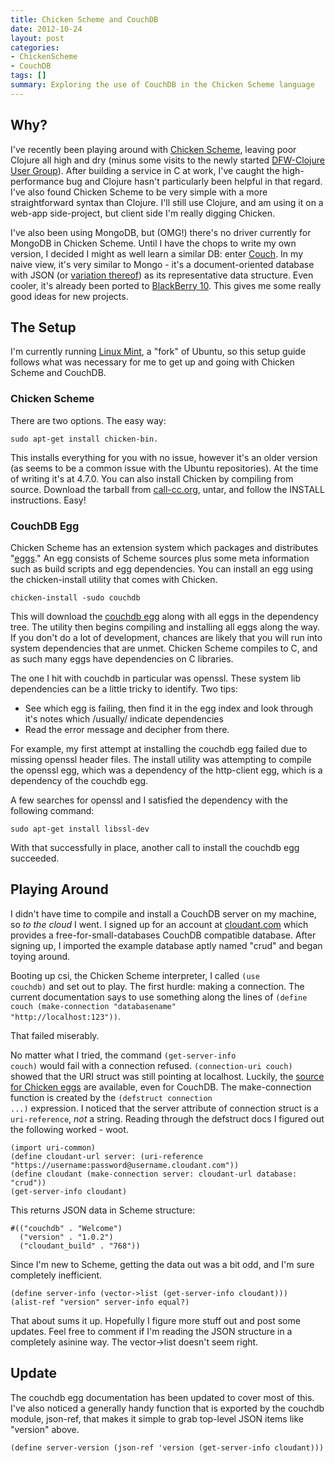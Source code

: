 ```yaml
---
title: Chicken Scheme and CouchDB
date: 2012-10-24
layout: post
categories:
- ChickenScheme
- CouchDB
tags: []
summary: Exploring the use of CouchDB in the Chicken Scheme language
---
```


## Why?

I've recently been playing around with <a href="http://call-cc.org/" target="_blank">Chicken Scheme</a>, leaving poor Clojure all high and dry (minus some visits to the newly started <a href="http://www.meetup.com/DFW-Clojure/" target="_blank">DFW-Clojure User Group</a>). After building a service in C at work, I've caught the high-performance bug and Clojure hasn't particularly been helpful in that regard. I've also found Chicken Scheme to be very simple with a more straightforward syntax than Clojure. I'll still use Clojure, and am using it on a web-app side-project, but client side I'm really digging Chicken.

I've also been using MongoDB, but (OMG!) there's no driver currently for MongoDB in Chicken Scheme. Until I have the chops to write my own version, I decided I might as well learn a similar DB: enter <a href="http://couchdb.apache.org/" target="_blank">Couch</a>. In my naive view, it's very similar to Mongo - it's a document-oriented database with JSON (or <a href="http://bsonspec.org/" target="_blank">variation thereof</a>) as its representative data structure. Even cooler, it's already been ported to <a href="http://openbbnews.wordpress.com/2012/01/13/couchdb-playbook/" target="_blank">BlackBerry 10</a>. This gives me some really good ideas for new projects.

## The Setup

I'm currently running <a href="http://linuxmint.com/" target="_blank">Linux Mint</a>, a "fork" of Ubuntu, so this setup guide follows what was necessary for me to get up and going with Chicken Scheme and CouchDB.

### Chicken Scheme

There are two options. The easy way:

```
sudo apt-get install chicken-bin.
```

This installs everything for you with no issue, however it's an older version (as seems to be a common issue with the Ubuntu repositories). At the time of writing it's at 4.7.0. You can also install Chicken by compiling from source. Download the tarball from <a href="http://code.call-cc.org/releases/4.8.0/" target="_blank">call-cc.org</a>, untar, and follow the INSTALL instructions. Easy!

### CouchDB Egg

Chicken Scheme has an extension system which packages and distributes "<a href="http://wiki.call-cc.org/eggs" target="_blank">eggs</a>." An egg consists of Scheme sources plus some meta information such as build scripts and egg dependencies. You can install an egg using the chicken-install utility that comes with Chicken.

```
chicken-install -sudo couchdb
```

This will download the <a href="http://wiki.call-cc.org/eggref/4/couchdb" target="_blank">couchdb egg</a> along with all eggs in the dependency tree. The utility then begins compiling and installing all eggs along the way. If you don't do a lot of development, chances are likely that you will run into system dependencies that are unmet. Chicken Scheme compiles to C, and as such many eggs have dependencies on C libraries.

The one I hit with couchdb in particular was openssl. These system lib dependencies can be a little tricky to identify. Two tips:

 * See which egg is failing, then find it in the egg index and look through it's notes which /usually/ indicate dependencies
 * Read the error message and decipher from there.

For example, my first attempt at installing the couchdb egg failed due to missing openssl header files. The install utility was attempting to compile the openssl egg, which was a dependency of the http-client egg, which is a dependency of the couchdb egg.

A few searches for openssl and I satisfied the dependency with the following command:

```
sudo apt-get install libssl-dev
```

With that successfully in place, another call to install the couchdb egg succeeded.

## Playing Around
I didn't have time to compile and install a CouchDB server on my machine, so <em>to the cloud</em> I went. I signed up for an account at <a href="https://cloudant.com/" target="_blank">cloudant.com</a> which provides a free-for-small-databases CouchDB compatible database. After signing up, I imported the example database aptly named "crud" and began toying around.

Booting up csi, the Chicken Scheme interpreter, I called <code>(use couchdb)</code> and set out to play. The first hurdle: making a connection. The current documentation says to use something along the lines of <code>(define couch (make-connection "databasename" "http://localhost:123"))</code>.

That failed miserably.

No matter what I tried, the command <code>(get-server-info couch)</code> would fail with a connection refused. <code>(connection-uri couch)</code> showed that the URI struct was still pointing at localhost. Luckily, the <a href="http://code.call-cc.org/svn/chicken-eggs/release/4/" target="_blank">source for Chicken eggs</a> are available, even for CouchDB. The make-connection function is created by the <code>(defstruct connection ...)</code> expression. I noticed that the server attribute of connection struct is a <code>uri-reference</code>, <em>not</em> a string. Reading through the defstruct docs I figured out the following worked - woot.

```
(import uri-common)
(define cloudant-url server: (uri-reference "https://username:password@username.cloudant.com"))
(define cloudant (make-connection server: cloudant-url database: "crud"))
(get-server-info cloudant)
```

This returns JSON data in Scheme structure:

```
#(("couchdb" . "Welcome")
  ("version" . "1.0.2")
  ("cloudant_build" . "768"))
```

Since I'm new to Scheme, getting the data out was a bit odd, and I'm sure completely inefficient.

```
(define server-info (vector->list (get-server-info cloudant)))
(alist-ref "version" server-info equal?)
```

That about sums it up. Hopefully I figure more stuff out and post some updates. Feel free to comment if I'm reading the JSON structure in a completely asinine way. The vector->list doesn't seem right.

## Update
The couchdb egg documentation has been updated to cover most of this. I've also noticed a generally handy function that is exported by the couchdb module, json-ref, that makes it simple to grab top-level JSON items like "version" above.

```
(define server-version (json-ref 'version (get-server-info cloudant)))
```
